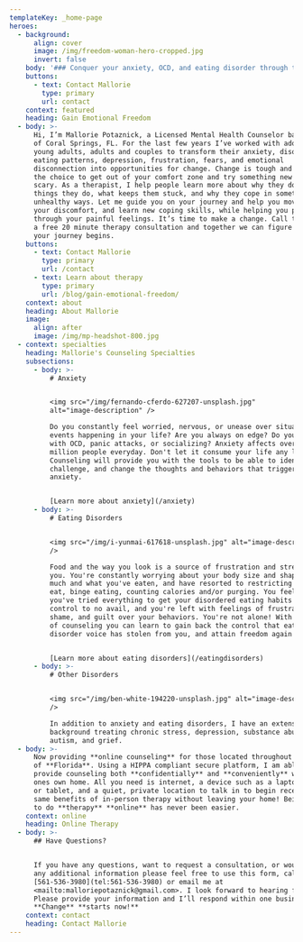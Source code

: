 ```yaml
---
templateKey: _home-page
heroes:
  - background:
      align: cover
      image: /img/freedom-woman-hero-cropped.jpg
      invert: false
    body: '### Conquer your anxiety, OCD, and eating disorder through therapy.'
    buttons:
      - text: Contact Mallorie
        type: primary
        url: contact
    context: featured
    heading: Gain Emotional Freedom
  - body: >-
      Hi, I’m Mallorie Potaznick, a Licensed Mental Health Counselor based out
      of Coral Springs, FL. For the last few years I’ve worked with adolescents,
      young adults, adults and couples to transform their anxiety, disordered
      eating patterns, depression, frustration, fears, and emotional
      disconnection into opportunities for change. Change is tough and making
      the choice to get out of your comfort zone and try something new can be
      scary. As a therapist, I help people learn more about why they do the
      things they do, what keeps them stuck, and why they cope in sometimes
      unhealthy ways. Let me guide you on your journey and help you move through
      your discomfort, and learn new coping skills, while helping you process
      through your painful feelings. It’s time to make a change. Call today for
      a free 20 minute therapy consultation and together we can figure out where
      your journey begins.
    buttons:
      - text: Contact Mallorie
        type: primary
        url: /contact
      - text: Learn about therapy
        type: primary
        url: /blog/gain-emotional-freedom/
    context: about
    heading: About Mallorie
    image:
      align: after
      image: /img/mp-headshot-800.jpg
  - context: specialties
    heading: Mallorie's Counseling Specialties
    subsections:
      - body: >-
          # Anxiety


          <img src="/img/fernando-cferdo-627207-unsplash.jpg"
          alt="image-description" />

          Do you constantly feel worried, nervous, or unease over situations or
          events happening in your life? Are you always on edge? Do you struggle
          with OCD, panic attacks, or socializing? Anxiety affects over 40
          million people everyday. Don't let it consume your life any longer.
          Counseling will provide you with the tools to be able to identify,
          challenge, and change the thoughts and behaviors that trigger your
          anxiety.


          [Learn more about anxiety](/anxiety)
      - body: >-
          # Eating Disorders


          <img src="/img/i-yunmai-617618-unsplash.jpg" alt="image-description"
          />

          Food and the way you look is a source of frustration and stress for
          you. You're constantly worrying about your body size and shape, how
          much and what you've eaten, and have resorted to restricting what you
          eat, binge eating, counting calories and/or purging. You feel like
          you've tried everything to get your disordered eating habits under
          control to no avail, and you're left with feelings of frustration,
          shame, and guilt over your behaviors. You're not alone! With the help
          of counseling you can learn to gain back the control that eating
          disorder voice has stolen from you, and attain freedom again!


          [Learn more about eating disorders](/eatingdisorders)
      - body: >-
          # Other Disorders


          <img src="/img/ben-white-194220-unsplash.jpg" alt="image-description"
          />

          In addition to anxiety and eating disorders, I have an extensive
          background treating chronic stress, depression, substance abuse,
          autism, and grief.
  - body: >-
      Now providing **online counseling** for those located throughout the state
      of **Florida**. Using a HIPPA compliant secure platform, I am able to
      provide counseling both **confidentially** and **conveniently** within
      ones own home. All you need is internet, a device such as a laptop, phone
      or tablet, and a quiet, private location to talk in to begin receiving the
      same benefits of in-person therapy without leaving your home! Being able
      to do **therapy** **online** has never been easier.
    context: online
    heading: Online Therapy
  - body: >-
      ## Have Questions?


      If you have any questions, want to request a consultation, or would like
      any additional information please feel free to use this form, call me at
      [561-536-3980](tel:561-536-3980) or email me at
      <mailto:malloriepotaznick@gmail.com>. I look forward to hearing from you!
      Please provide your information and I’ll respond within one business day.
      **Change** **starts now!**
    context: contact
    heading: Contact Mallorie
---
```


